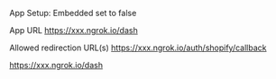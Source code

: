 App Setup:
Embedded set to false

App URL
https://xxx.ngrok.io/dash

Allowed redirection URL(s)
https://xxx.ngrok.io/auth/shopify/callback

https://xxx.ngrok.io/dash
